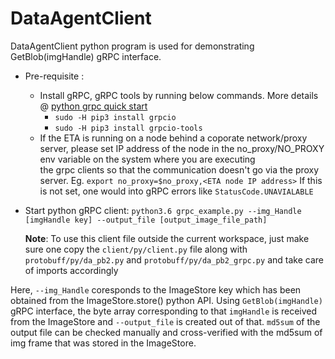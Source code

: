 
# DataAgentClient

DataAgentClient python program is used for demonstrating GetBlob(imgHandle) gRPC interface.

* Pre-requisite :
  * Install gRPC, gRPC tools by running below commands. More details @ [python grpc quick start](https://grpc.io/docs/quickstart/python.html)
    * `sudo -H pip3 install grpcio`
    * `sudo -H pip3 install grpcio-tools`
  * If the ETA is running on a node behind a coporate network/proxy server, please set IP address      of the node in the no_proxy/NO_PROXY env variable  on the system where you are executing   
    the grpc clients so that the communication doesn't go via the proxy server.
    Eg. `export no_proxy=$no_proxy,<ETA node IP address>`
    If this is not set, one would into gRPC errors like `StatusCode.UNAVIALABLE`      

* Start python gRPC client: `python3.6 grpc_example.py --img_Handle [imgHandle key] --output_file [output_image_file_path]`

    **Note**: To use this client file outside the current workspace, just make sure one copy the `client/py/client.py` file along with `protobuff/py/da_pb2.py` and `protobuff/py/da_pb2_grpc.py` and take care of imports accordingly

Here, `--img_Handle` coresponds to the ImageStore key which has been obtained from the ImageStore.store() python API. Using `GetBlob(imgHandle)` gRPC interface, the byte array corresponding to that `imgHandle` is received from the ImageStore and `--output_file` is created out of that. `md5sum` of the output file can be checked manually and cross-verified with the md5sum of img frame that was stored in the ImageStore.

